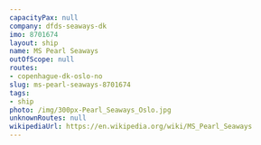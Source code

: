 ```yaml
---
capacityPax: null
company: dfds-seaways-dk
imo: 8701674
layout: ship
name: MS Pearl Seaways
outOfScope: null
routes:
- copenhague-dk-oslo-no
slug: ms-pearl-seaways-8701674
tags:
- ship
photo: /img/300px-Pearl_Seaways_Oslo.jpg
unknownRoutes: null
wikipediaUrl: https://en.wikipedia.org/wiki/MS_Pearl_Seaways
---
```

